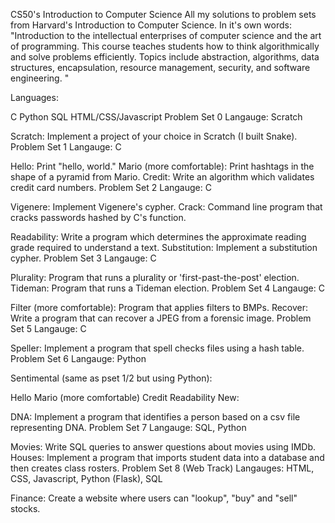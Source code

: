 CS50's Introduction to Computer Science
All my solutions to problem sets from Harvard's Introduction to Computer Science. In it's own words: "Introduction to the intellectual enterprises of computer science and the art of programming. This course teaches students how to think algorithmically and solve problems efficiently. Topics include abstraction, algorithms, data structures, encapsulation, resource management, security, and software engineering. "

Languages:

C
Python
SQL
HTML/CSS/Javascript
Problem Set 0
Langauge: Scratch

Scratch: Implement a project of your choice in Scratch (I built Snake).
Problem Set 1
Langauge: C

Hello: Print "hello, world."
Mario (more comfortable): Print hashtags in the shape of a pyramid from Mario.
Credit: Write an algorithm which validates credit card numbers.
Problem Set 2
Langauge: C

Vigenere: Implement Vigenere's cypher.
Crack: Command line program that cracks passwords hashed by C's <crypt> function.
  
Readability: Write a program which determines the approximate reading grade required to understand a text.
Substitution: Implement a substitution cypher.
Problem Set 3
Langauge: C

Plurality: Program that runs a plurality or 'first-past-the-post' election.
Tideman: Program that runs a Tideman election.
Problem Set 4
Langauge: C

Filter (more comfortable): Program that applies filters to BMPs.
Recover: Write a program that can recover a JPEG from a forensic image.
Problem Set 5
Langauge: C

Speller: Implement a program that spell checks files using a hash table.
Problem Set 6
Langauge: Python

Sentimental (same as pset 1/2 but using Python):

Hello
Mario (more comfortable)
Credit
Readability
New:

DNA: Implement a program that identifies a person based on a csv file representing DNA.
Problem Set 7
Langauge: SQL, Python

Movies: Write SQL queries to answer questions about movies using IMDb.
Houses: Implement a program that imports student data into a database and then creates class rosters.
Problem Set 8 (Web Track)
Langauges: HTML, CSS, Javascript, Python (Flask), SQL

Finance: Create a website where users can "lookup", "buy" and "sell" stocks.
